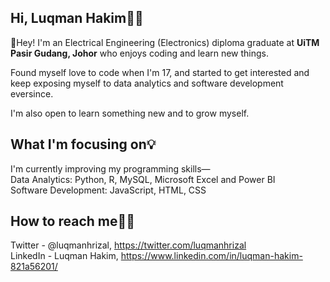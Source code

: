 ## Hi, Luqman Hakim👨‍💻

👋Hey! I'm an Electrical Engineering (Electronics) diploma graduate at **UiTM Pasir Gudang, Johor** who enjoys coding and learn new things. 

Found myself love to code when I'm 17, and started to get interested and keep exposing myself to data analytics and software development eversince.

I'm also open to learn something new and to grow myself.

## What I'm focusing on💡
I'm currently improving my programming skills—<br/>
Data Analytics: Python, R, MySQL, Microsoft Excel and Power BI<br/>
Software Development: JavaScript, HTML, CSS

## How to reach me🙋‍♂️
Twitter - @luqmanhrizal, https://twitter.com/luqmanhrizal<br/>
LinkedIn - Luqman Hakim, https://www.linkedin.com/in/luqman-hakim-821a56201/






